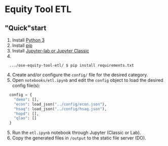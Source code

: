 # Equity Tool ETL

## "Quick"start

1. Install [Python 3](https://www.python.org/)
2. Install [pip](https://pip.pypa.io/en/stable/installation/)
3. Install [Jupyter-lab or Jupyter Classic](https://jupyter.org/install)
5.
```
  .../ose-equity-tool-etl/ $ pip install requirements.txt
```
4. Create and/or configure the `config/` file for the desired category.
5. Open `notebooks/etl.ipynb` and edit the `config` object to load the desired config file(s): 
```py
  config = {
    "demo": [],
    "econ": load_json("../config/econ.json"),
    "hsaq": load_json("../config/hsaq.json"),
    "hopd": [],
    "qlao": []
  }
```
5. Run the `etl.ipynb` notebook through Jupyter (Classic or Lab).
6. Copy the generated files in `/output` to the static file server (DO).